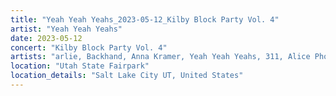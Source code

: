 ```yaml
---
title: "Yeah Yeah Yeahs_2023-05-12_Kilby Block Party Vol. 4"
artist: "Yeah Yeah Yeahs"
date: 2023-05-12
concert: "Kilby Block Party Vol. 4"
artists: "arlie, Backhand, Anna Kramer, Yeah Yeah Yeahs, 311, Alice Phoebe Lou, Anais Chantal"
location: "Utah State Fairpark"
location_details: "Salt Lake City UT, United States"
---
```

